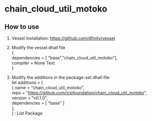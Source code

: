 # chain_cloud_util_motoko
## How to use
1.  Vessel installation:  https://github.com/dfinity/vessel  
2.  Modify the vessel.dhall file  
    {  
        dependencies = [ "base","chain_cloud_util_motoko"],  
        compiler = None Text  
    }  

3.  Modify the additions in the package-set.dhall file  
    let additions = [  
    { name = "chain_cloud_util_motoko",    
      repo = "https://github.com/icpfoundation/chain_cloud_util_motoko",   
      version = "v0.1.0",    
      dependencies = [ "base" ]  
    },  
    ] : List Package  

